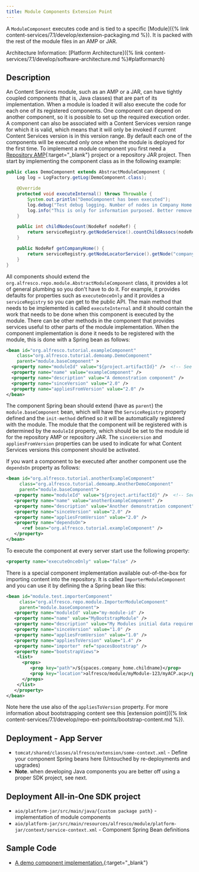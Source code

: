```yaml
---
title: Module Components Extension Point
---
```


A `ModuleComponent` executes code and is tied to a specific [Module]({% link content-services/7.1/develop/extension-packaging.md %}). 
It is packed with the rest of the module files in an AMP or JAR.

Architecture Information: [Platform Architecture]({% link content-services/7.1/develop/software-architecture.md %}#platformarch)

## Description

An Content Services module, such as an AMP or a JAR, can have tightly coupled components (that is, Java classes) 
that are part of its implementation. When a module is loaded it will also execute the code for each one of its registered 
components. One component can depend on another component, so it is possible to set up the required execution order. 
A component can also be associated with a Content Services version range for which it is valid, which means 
that it will only be invoked if current Content Services version is in this version range. By default each one 
of the components will be executed only once when the module is deployed for the first time. To implement a module 
component you first need a [Repository AMP](https://github.com/Alfresco/alfresco-sdk/blob/master/docs/working-with-generated-projects/working-with-platform.md){:target="_blank"} 
project or a repository JAR project. Then start by implementing the component class as in the following example:

```java
public class DemoComponent extends AbstractModuleComponent {
    Log log = LogFactory.getLog(DemoComponent.class);

    @Override
    protected void executeInternal() throws Throwable {
        System.out.println("DemoComponent has been executed");
        log.debug("Test debug logging. Number of nodes in Company Home = " + childNodesCount(getCompanyHome()));
        log.info("This is only for information purposed. Better remove me from the log in Production");
    }

    public int childNodesCount(NodeRef nodeRef) {
        return serviceRegistry.getNodeService().countChildAssocs(nodeRef, true);
    }

    public NodeRef getCompanyHome() {
        return serviceRegistry.getNodeLocatorService().getNode("companyhome", null, null);
    }
}
```

All components should extend the `org.alfresco.repo.module.AbstractModuleComponent` class, it provides a lot of general 
plumbing so you don't have to do it. For example, it provides defaults for properties such as `executeOnceOnly` and it 
provides a `serviceRegistry` so you can get to the public API. The main method that needs to be implemented is called 
`executeInternal` and it should contain the work that needs to be done when this component is executed by the module. 
There can be other methods in the component that provides services useful to other parts of the module implementation. 
When the component implementation is done it needs to be registered with the module, this is done with a Spring bean 
as follows:

```xml
<bean id="org.alfresco.tutorial.exampleComponent"
    class="org.alfresco.tutorial.demoamp.DemoComponent"
    parent="module.baseComponent" >
  <property name="moduleId" value="${project.artifactId}" />  <!-- See module.properties -->
  <property name="name" value="exampleComponent" />
  <property name="description" value="A demonstration component" />
  <property name="sinceVersion" value="2.0" />
  <property name="appliesFromVersion" value="2.0" />
</bean>
```

The component Spring bean should extend (have as `parent`) the `module.baseComponent` bean, which will have the 
`ServiceRegistry` property defined and the `init-method` defined so it will be automatically registered with the module. 
The module that the component will be registered with is determined by the `moduleId` property, which should be set to 
the module id for the repository AMP or repository JAR. The `sinceVersion` and `appliesFromVersion` properties can be 
used to indicate for what Content Services versions this component should be activated.

If you want a component to be executed after another component use the `dependsOn` property as follows:

```xml
<bean id="org.alfresco.tutorial.anotherExampleComponent" 
     class="org.alfresco.tutorial.demoamp.AnotherDemoComponent" 
     parent="module.baseComponent">
   <property name="moduleId" value="${project.artifactId}" />  <!-- See module.properties -->
   <property name="name" value="anotherExampleComponent" />
   <property name="description" value="Another demonstration component" />
   <property name="sinceVersion" value="2.0" />
   <property name="appliesFromVersion" value="2.0" />
   <property name="dependsOn">
      <ref bean="org.alfresco.tutorial.exampleComponent" />
   </property>
</bean>
```

To execute the component at every server start use the following property:

```xml
<property name="executeOnceOnly" value="false" />
```

There is a special component implementation available out-of-the-box for importing content into the repository. 
It is called `ImporterModuleComponent` and you can use it by defining the a Spring bean like this:

```xml
<bean id="module.test.importerComponent" 
     class="org.alfresco.repo.module.ImporterModuleComponent" 
     parent="module.baseComponent">
   <property name="moduleId" value="my-module-id" />
   <property name="name" value="MyBootstrapModule" />
   <property name="description" value="My Modules initial data requirements" />
   <property name="sinceVersion" value="1.0" />
   <property name="appliesFromVersion" value="1.0" />
   <property name="appliesToVersion" value="1.4" />
   <property name="importer" ref="spacesBootstrap" />
   <property name="bootstrapViews">
    <list>
      <props>
         <prop key="path">/${spaces.company_home.childname}</prop>
         <prop key="location">alfresco/module/myModule-123/myACP.acp</prop>
      </props>
    </list>
   </property>
</bean>
```

Note here the use also of the `appliesToVersion` property. For more information about bootstrapping content see this 
[extension point]({% link content-services/7.1/develop/repo-ext-points/bootstrap-content.md %}).

## Deployment - App Server

* `tomcat/shared/classes/alfresco/extension/some-context.xml` - Define your component Spring beans here (Untouched by re-deployments and upgrades)
* **Note**. when developing Java components you are better off using a proper SDK project, see next.

## Deployment All-in-One SDK project

* `aio/platform-jar/src/main/java/{custom package path}` - implementation of module components
* `aio/platform-jar/src/main/resources/alfresco/module/platform-jar/context/service-context.xml` - Component Spring Bean definitions

## Sample Code

* [A demo component implementation.](https://github.com/Alfresco/alfresco-sdk-samples/tree/alfresco-51/all-in-one/repo-amp){:target="_blank"}
